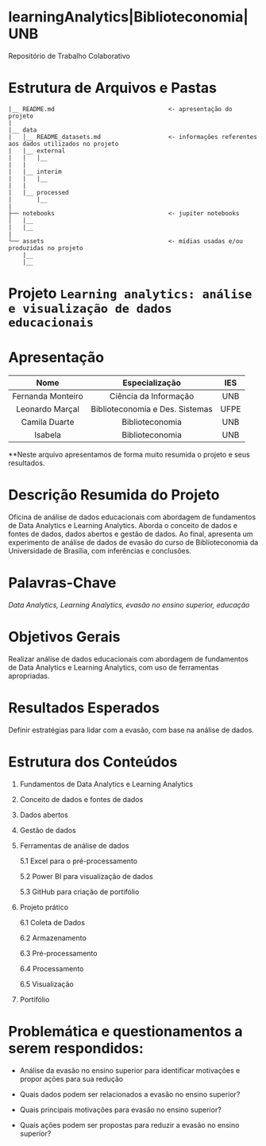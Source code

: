 # learningAnalytics|Biblioteconomia|UNB
Repositório de Trabalho Colaborativo

# Estrutura de Arquivos e Pastas

```
|__ README.md                                <- apresentação do projeto
|
|__ data
|   │__ README_datasets.md                   <- informações referentes aos dados utilizados no projeto
|   |__ external
|   |   |__ 
|   |
|   |__ interim
|   |   |__ 
|   |
|   |__ processed
|       |__ 
|
├── notebooks                                <- jupiter notebooks
│   |__ 
|   |__ 
|
└── assets                                   <- mídias usadas e/ou produzidas no projeto
    |__                          
    |__                    

```

# Projeto `Learning analytics: análise e visualização de dados educacionais`


# Apresentação



| Nome  | Especialização | IES |
| :---: | :-----------: | :---: |
| Fernanda Monteiro| Ciência da Informação | UNB |
| Leonardo Marçal  | Biblioteconomia e Des. Sistemas | UFPE |
| Camila Duarte  | Biblioteconomia | UNB |
| Isabela  | Biblioteconomia | UNB |

**Neste arquivo apresentamos de forma muito resumida o projeto e seus resultados. 

# Descrição Resumida do Projeto 

Oficina de análise de dados educacionais com abordagem de fundamentos de Data Analytics e Learning Analytics. Aborda o conceito de dados e fontes de dados, dados abertos e gestão de dados. Ao final, apresenta um experimento de análise de dados de evasão do curso de Biblioteconomia da Universidade de Brasília, com inferências e conclusões. 

# Palavras-Chave 

*Data Analytics, Learning Analytics, evasão no ensino superior, educação* 

 
# Objetivos Gerais 

Realizar análise de dados educacionais com abordagem de fundamentos de Data Analytics e Learning Analytics, com uso de ferramentas apropriadas. 

 

# Resultados Esperados 

Definir estratégias para lidar com a evasão, com base na análise de dados. 

 

# Estrutura dos Conteúdos

1. Fundamentos de Data Analytics e Learning Analytics 

2. Conceito de dados e fontes de dados 

3. Dados abertos 

4. Gestão de dados 

5. Ferramentas de análise de dados 

   5.1 Excel para o pré-processamento 

   5.2 Power BI para visualização de dados 

   5.3 GitHub para criação de portifólio 

6. Projeto prático 

   6.1 Coleta de Dados

   6.2 Armazenamento 

   6.3 Pré-processamento 

   6.4 Processamento 

   6.5 Visualização 

7. Portifólio 

 

# Problemática e questionamentos a serem respondidos:

* Análise da evasão no ensino superior para identificar motivações e propor ações para sua redução 

* Quais dados podem ser relacionados a evasão no ensino superior? 

* Quais principais motivações para evasão no ensino superior? 

* Quais ações podem ser propostas para reduzir a evasão no ensino superior? 

